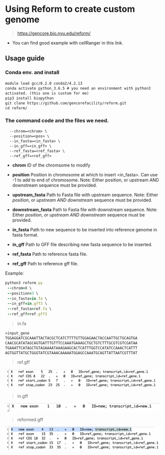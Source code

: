 # Using Reform to create custom genome
> https://gencore.bio.nyu.edu/reform/

- You can find good example with cellRanger in this link.


## Usage guide
### Conda env. and install
```
module load gcc/6.2.0 conda2/4.2.13
conda activate python_3.6.5 # you need an environment with python3 activated. (this one is custom for me)
pip3 install biopython
git clone https://github.com/gencorefacility/reform.git 
cd reform/
```

### The command code and the files we need.
```
  --chrom=<chrom> \
  --position=<pos> \ 
  --in_fasta=<in_fasta> \
  --in_gff=<in_gff> \
  --ref_fasta=<ref_fasta> \
  --ref_gff=<ref_gff>
```
- **chrom** ID of the chromsome to modify

- **position** Position in chromosome at which to insert <in_fasta>. Can use -1 to add to end of chromosome. Note: Either position, or upstream AND downstream sequence must be provided.

- **upstream_fasta** Path to Fasta file with upstream sequence. Note: Either *position*, or *upstream AND downstream* sequence must be provided.

- **downstream_fasta** Path to Fasta file with downstream sequence. Note: Either *position*, or *upstream AND downstream* sequence must be provided.

- **in_fasta** Path to new sequence to be inserted into reference genome in fasta format.

- **in_gff** Path to GFF file describing new fasta sequence to be inserted.

- **ref_fasta** Path to reference fasta file.

- **ref_gff** Path to reference gff file.

Example:
```ruby
python3 reform.py 
 --chrom=X \
 --position=3 \
 --in_fasta=in.fa \
 --in_gff=in.gff3 \
 --ref_fasta=ref.fa \
 --ref_gff=ref.gff3
 ```
 
> in.fa
 ```
 >input_gene
TGGAGGATCGCAAATTACTACGCTCATCTTTTGTTGGAGAACTACCAATTGCTGCAGTGA
CAACGCATATAGCAGTGATTTGTTTCCAAATGAAAGCTGCTGTCTTTGCGTCGTCGATAA
TGAAATTCATAGCTGTAGAAAATAAAGAAGCACTCATTTGGTCCATATCCAAACTCATTT
AGTGGTTATGCTGGGTATCGTAAACAAAAATGGAGCCAAATGCAGTTATTAATCGTTTAT
```

> ref.gff
<img src="https://github.com/yoonsquared/knowledgebase_image/blob/master/gff3.png">

> in.gff
<img src="https://github.com/yoonsquared/knowledgebase_image/blob/master/in_gff3.png">

> reformed.gff
<img src="https://github.com/yoonsquared/knowledgebase_image/blob/master/reformed_gff.png">
